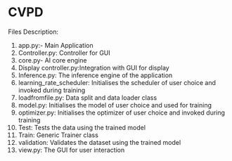 # CVPD
Files Description:
1. app.py:- Main Application
2. Controller.py: Controller for GUI
3. core.py- AI core engine
4. Display controller.py:Integration with GUI for display
5. Inference.py: The inference engine of the application
6. learning_rate_scheduler: Initialises the scheduler of user choice and invoked during training
7. loadfromfile.py: Data split and data loader class
8. model.py: Initialises the model of user choice and used for training
9. optimizer.py: Initialises the optimizer of user choice and invoked during training
10. Test: Tests the data using the trained  model
11. Train: Generic Trainer class
12. validation: Validates the dataset using the trained model
13. view.py: The GUI for user interaction 

